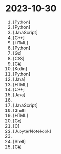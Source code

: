 # 2023-10-30

1. [](https://github.comundefined "😘 让你“爱”上 GitHub，解决访问时图裂、加载慢的问题。（无需安装）") [Python]
2. [](https://github.comundefined "Max搶票機器人(maxbot) help you quickly buy your tickets") [Python]
3. [](https://github.comundefined "✯ 一个国内可直连的直播源分享项目 ✯ 🔕 永久免费 直连访问 完整开源 不含广告 完善的台标 直播源支持IPv4/IPv6双栈访问 🔕") [JavaScript]
4. [](https://github.comundefined "Qt based cross-platform GUI proxy configuration manager (backend: v2ray / sing-box)") [C++]
5. [](https://github.comundefined "2023中国翻墙软件VPN推荐以及科学上网避坑，稳定好用。对比SSR机场、蓝灯、V2ray、老王VPN、VPS搭建梯子等科学上网与翻墙软件，中国最新科学上网翻墙梯子VPN下载推荐，访问Chatgpt。") [HTML]
6. [](https://github.comundefined "分享 GitHub 上有趣、入门级的开源项目。Share interesting, entry-level open source projects on GitHub.") [Python]
7. [](https://github.comundefined "Rime 配置：雾凇拼音 | 长期维护的简体词库") [Go]
8. [](https://github.comundefined "经济学人(含音频)、纽约客、卫报、连线、大西洋月刊等英语杂志免费下载,支持epub、mobi、pdf格式, 每周更新") [CSS]
9. [](https://github.comundefined "Cross-Platform, modern and powerful stream downloader for MPD/M3U8/ISM. English/简体中文/繁體中文.") [C#]
10. [](https://github.comundefined "🥥 A fork of EhViewer-NekoInverter, feature requests are not accepted, but contributions are welcome.") [Kotlin]
11. [](https://github.comundefined "Wechat robot based on ChatGPT, which using OpenAI api and itchat library. 使用大模型搭建微信聊天机器人，基于 GPT3.5/GPT4.0/Claude/文心一言/讯飞星火/LinkAI，支持个人微信、公众号、企业微信部署，能处理文本、语音和图片，访问操作系统和互联网，支持基于知识库定制专属机器人。") [Python]
12. [](https://github.comundefined "ehviewer，用爱发电，快乐前行") [Java]
13. [](https://github.comundefined "每日分享免费节点,免费机场,ssr节点,v2ray节点,v2ray订阅,clash节点,clash订阅,shadowrocket订阅,Quantumult X订阅,Clash .NET订阅,小火箭节点,小猫咪节点,免费翻墙,免费科学上网,免费梯子,免费trojan节点,蓝灯,谷歌商店,翻墙梯子,安卓VPN,iphone翻墙节点,iphone vpn,一键翻墙浏览器,节点分享,免费SSR,蓝灯,谷歌商店,V2ary免费节点,代理,proxy代理科学上网,TG代理,电报代理,Telegram代理,ip加速,翻墙软件,socks5,破解VPN,机场推荐,节点订阅,破解VPN") [HTML]
14. [](https://github.comundefined "《明日方舟》小助手，全日常一键长草！| A one-click tool for the daily tasks of Arknights, supporting all clients.") [C++]
15. [](https://github.comundefined "《Hello 算法》：动画图解、一键运行的数据结构与算法教程，支持 Java, C++, Python, Go, JS, TS, C#, Swift, Rust, Dart, Zig 等语言。") [Java]
16. [](https://github.comundefined "🚀 免费订阅地址，🚀 免费节点，🚀 6小时更新一次，共享节点，节点质量高可用，完全免费。免费clash订阅地址，免费翻墙、免费科学上网、免费梯子、免费ss/v2ray/trojan节点、谷歌商店、翻墙梯子。注意：目前进入官网需开启代理。") 
17. [](https://github.comundefined "clash for windows汉化版. 提供clash for windows的汉化版, 汉化补丁及汉化版安装程序") [JavaScript]
18. [](https://github.comundefined "Openwrt for Nanopi R1S R2S R4S R5S 香橙派 R1 Plus 固件编译 纯净版与大杂烩") [Shell]
19. [](https://github.comundefined "每日分享免费节点、免费机场、ssr节点、v2ray节点、v2ray订阅、clash节点、clash订阅、shadowrocket订阅、Quantumult X订阅、Clash .NET订阅、小火箭节点、小猫咪节点、免费翻墙、免费科学上网、免费梯子、免费trojan节点、蓝灯、谷歌商店、翻墙梯子、安卓VPN、iphone翻墙节点、iphone vpn、一键翻墙浏览器、节点分享、免费SSR、蓝灯、谷歌商店、V2ary免费节点、代理、proxy代理科学上网、TG代理、电报代理、Telegram代理、ip加速、翻墙软件、socks5、破解VPN、机场推荐、节点订阅、破解VPN") [HTML]
20. [](https://github.comundefined "🌩「自选优选 IP」测试 Cloudflare CDN 延迟和速度，获取最快 IP ！当然也支持其他 CDN / 网站 IP ~") [Go]
21. [](https://github.comundefined "Lean's LEDE source") [C]
22. [](https://github.comundefined "Deep Learning System core principles introduction.") [JupyterNotebook]
23. [](https://github.comundefined "翻墙-科学上网、自由上网、免费科学上网、免费翻墙、油管youtube、fanqiang、VPN、一键翻墙浏览器，vps一键搭建翻墙服务器脚本/教程，免费shadowsocks/ss/ssr/v2ray/goflyway账号/节点，翻墙梯子，电脑、手机、iOS、安卓、windows、Mac、Linux、路由器翻墙、科学上网") 
24. [](https://github.comundefined "基于 Lean 源码编译的 OpenWrt 固件——适配X86、R2C、R2S、R4S、R4SE、R5C、R5S、香橙派 R1 Plus、树莓派3B/B+、树莓派4B、R66S、R68S、M68S、H66K、H68K、H69K、E25、N1、S905x3、S922x、HK1、X96max、微加云、贝壳云、我家云、章鱼星球等") [Shell]
25. [](https://github.comundefined "B 站（bilibili）自动任务工具，支持docker、青龙、k8s等多种部署方式。敏感肌也能用。") [C#]
